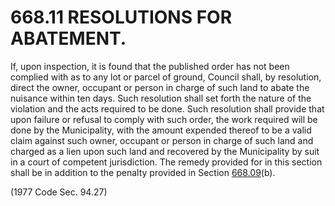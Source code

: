 668.11 RESOLUTIONS FOR ABATEMENT.
=================================

If, upon inspection, it is found that the published order has not been
complied with as to any lot or parcel of ground, Council shall, by
resolution, direct the owner, occupant or person in charge of such land
to abate the nuisance within ten days. Such resolution shall set forth
the nature of the violation and the acts required to be done. Such
resolution shall provide that upon failure or refusal to comply with
such order, the work required will be done by the Municipality, with the
amount expended thereof to be a valid claim against such owner, occupant
or person in charge of such land and charged as a lien upon such land
and recovered by the Municipality by suit in a court of competent
jurisdiction. The remedy provided for in this section shall be in
addition to the penalty provided in Section [668.09](374a68b5.html)(b).

(1977 Code Sec. 94.27)
